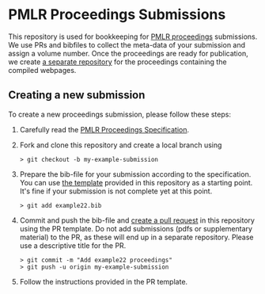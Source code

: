 # PMLR Proceedings Submissions

This repository is used for bookkeeping for [PMLR proceedings](https://proceedings.mlr.press) submissions.
We use PRs and bibfiles to collect the meta-data of your submission and assign a volume number.
Once the proceedings are ready for publication, we create [a separate repository](https://github.com/mlresearch/v151) for the proceedings containing the compiled webpages.

## Creating a new submission

To create a new proceedings submission, please follow these steps:

1. Carefully read the [PMLR Proceedings Specification](https://proceedings.mlr.press/spec.html).
1. Fork and clone this repository and create a local branch using

   ```shell
   > git checkout -b my-example-submission
   ```

1. Prepare the bib-file for your submission according to the specification. You can use [the template](https://github.com/mlresearch/pmlr-submissions/TEMPLATE.bib) provided in this repository as a starting point. It's fine if your submission is not complete yet at this point.

   ```shell
   > git add example22.bib
   ```

1. Commit and push the bib-file and [create a pull request](https://github.com/mlresearch/pmlr-submissions/compare) in this repository using the PR template. Do not add submissions (pdfs or supplementary material) to the PR, as these will end up in a separate repository. Please use a descriptive title for the PR.

   ```shell
   > git commit -m "Add example22 proceedings"
   > git push -u origin my-example-submission
   ```

1. Follow the instructions provided in the PR template.
